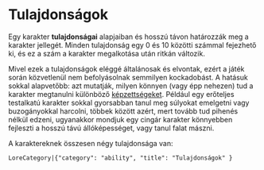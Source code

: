 # Tulajdonságok

Egy karakter **tulajdonságai** alapjaiban és hosszú távon határozzák meg a karakter jellegét. Minden tulajdonság egy 0 és 10 közötti számmal fejezhető ki, és ez a szám a karakter megalkotása után ritkán változik.

Mivel ezek a tulajdonságok eléggé általánosak és elvontak, ezért a játék során közvetlenül nem befolyásolnak semmilyen kockadobást. A hatásuk sokkal alapvetőbb: azt mutatják, milyen könnyen (vagy épp nehezen) tud a karakter megtanulni különböző [képzettségeket](character:skills). Például egy erőteljes testalkatú karakter sokkal gyorsabban tanul meg súlyokat emelgetni vagy buzogányokkal harcolni, többek között azért, mert tovább tud pihenés nélkül edzeni, ugyanakkor mondjuk egy cingár karakter könnyebben fejleszti a hosszú távú állóképességet, vagy tanul falat mászni.

A karaktereknek összesen négy tulajdonsága van:

`LoreCategory|{"category": "ability", "title": "Tulajdonságok" }`